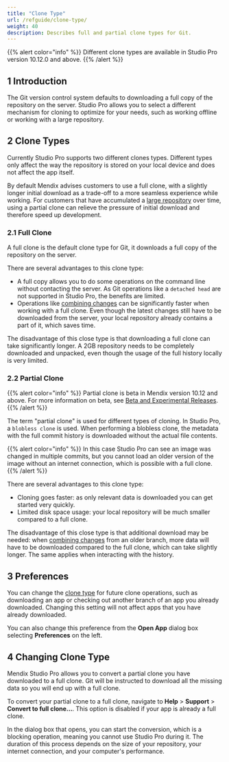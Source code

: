 ```yaml
---
title: "Clone Type"
url: /refguide/clone-type/
weight: 40
description: Describes full and partial clone types for Git. 
---
```


{{% alert color="info" %}}
Different clone types are available in Studio Pro version 10.12.0 and above.
{{% /alert %}}

## 1 Introduction

The Git version control system defaults to downloading a full copy of the repository on the server. Studio Pro allows you to select a different mechanism for cloning to optimize for your needs, such as working offline or working with a large repository.

## 2 Clone Types

Currently Studio Pro supports two different clones types. Different types only affect the way the repository is stored on your local device and does not affect the app itself.

By default Mendix advises customers to use a full clone, with a slightly longer initial download as a trade-off to a more seamless experience while working. For customers that have accumulated a [large repository](/refguide/troubleshoot-repository-size/) over time, using a partial clone can relieve the pressure of initial download and therefore speed up development.

### 2.1 Full Clone

A full clone is the default clone type for Git, it downloads a full copy of the repository on the server. 

There are several advantages to this clone type:

* A full copy allows you to do some operations on the command line without contacting the server. As Git operations like a `detached head` are not supported in Studio Pro, the benefits are limited. 
* Operations like [combining changes](/refguide/merge-algorithm/) can be significantly faster when working with a full clone. Even though the latest changes still have to be downloaded from the server, your local repository already contains a part of it, which saves time.

The disadvantage of this close type is that downloading a full clone can take significantly longer. A 2GB repository needs to be completely downloaded and unpacked, even though the usage of the full history locally is very limited.

### 2.2 Partial Clone

{{% alert color="info" %}}
Partial clone is beta in Mendix version 10.12 and above. For more information on beta, see [Beta and Experimental Releases](/releasenotes/beta-features/).
{{% /alert %}}

The term "partial clone" is used for different types of cloning. In Studio Pro, a `blobless clone` is used. When performing a blobless clone, the metadata with the full commit history is downloaded without the actual file contents.

{{% alert color="info" %}}
In this case Studio Pro can see an image was changed in multiple commits, but you cannot load an older version of the image without an internet connection, which is possible with a full clone.
{{% /alert %}}

There are several advantages to this clone type:

* Cloning goes faster: as only relevant data is downloaded you can get started very quickly.
* Limited disk space usage: your local repository will be much smaller compared to a full clone.

The disadvantage of this close type is that additional download may be needed: when [combining changes](/refguide/merge-algorithm/) from an older branch, more data will have to be downloaded compared to the full clone, which can take slightly longer. The same applies when interacting with the history.

## 3 Preferences

You can change the [clone type](/refguide/preferences-dialog/#clone) for future clone operations, such as downloading an app or checking out another branch of an app you already downloaded. Changing this setting will not affect apps that you have already downloaded.

You can also change this preference from the **Open App** dialog box selecting **Preferences** on the left.

## 4 Changing Clone Type

Mendix Studio Pro allows you to convert a partial clone you have downloaded to a full clone. Git will be instructed to download all the missing data so you will end up with a full clone.

To convert your partial clone to a full clone, navigate to **Help** > **Support** > **Convert to full clone...**. This option is disabled if your app is already a full clone. 

In the dialog box that opens, you can start the conversion, which is a blocking operation, meaning you cannot use Studio Pro during it. The duration of this process depends on the size of your repository, your internet connection, and your computer's performance.

